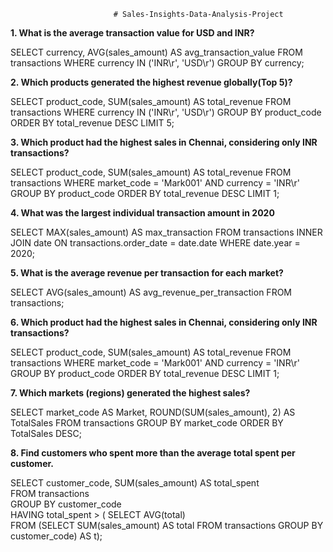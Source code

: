                            # Sales-Insights-Data-Analysis-Project

**1. What is the average transaction value for USD and INR?**

SELECT currency, AVG(sales_amount) AS avg_transaction_value
FROM transactions
WHERE currency IN ('INR\r', 'USD\r')
GROUP BY currency;

**2. Which products generated the highest revenue globally(Top 5)?**

SELECT product_code, SUM(sales_amount) AS total_revenue
FROM transactions
WHERE currency IN ('INR\r', 'USD\r')
GROUP BY product_code
ORDER BY total_revenue DESC
LIMIT 5;

**3. Which product had the highest sales in Chennai, considering only INR transactions?**

SELECT product_code, SUM(sales_amount) AS total_revenue
FROM transactions
WHERE market_code = 'Mark001' AND currency = 'INR\r'
GROUP BY product_code
ORDER BY total_revenue DESC
LIMIT 1;

**4. What was the largest individual transaction amount in 2020**

SELECT MAX(sales_amount) AS max_transaction
FROM transactions
INNER JOIN date ON transactions.order_date = date.date
WHERE date.year = 2020;

**5. What is the average revenue per transaction for each market?**

SELECT AVG(sales_amount) AS avg_revenue_per_transaction
FROM transactions;

**6. Which product had the highest sales in Chennai, considering only INR transactions?**

SELECT product_code, SUM(sales_amount) AS total_revenue
FROM transactions
WHERE market_code = 'Mark001' AND currency = 'INR\r'
GROUP BY product_code
ORDER BY total_revenue DESC
LIMIT 1;

**7. Which markets (regions) generated the highest sales?**

SELECT market_code AS Market, ROUND(SUM(sales_amount), 2) AS TotalSales
FROM transactions
GROUP BY market_code
ORDER BY TotalSales DESC;

**8. Find customers who spent more than the average total spent per customer.**

SELECT customer_code, SUM(sales_amount) AS total_spent  
FROM transactions  
GROUP BY customer_code  
HAVING total_spent > ( SELECT AVG(total)  
  FROM (SELECT SUM(sales_amount) AS total FROM transactions GROUP BY customer_code) AS t);
